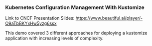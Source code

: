 ### Kubernetes Configuration Management With Kustomize 
Link to CNCF Presentation Slides: https://www.beautiful.ai/player/-O9aTbBKYxHw5yzg6ssx

This demo covered 3 different approaches for deploying a kustomize application with increasing levels of complexity.